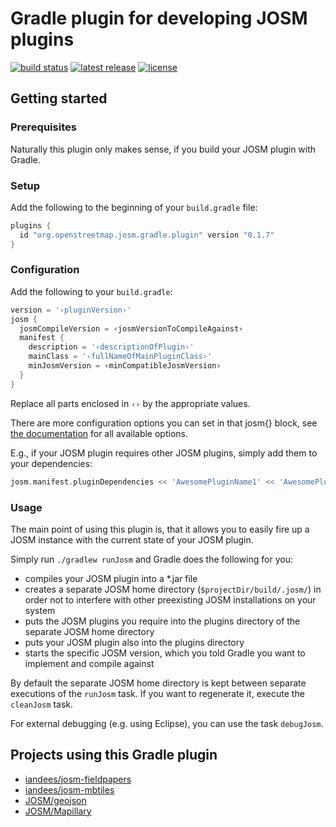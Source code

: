 # Gradle plugin for developing JOSM plugins

[![build status](https://img.shields.io/travis/floscher/gradle-josm-plugin/master.svg?style=flat-square)](https://travis-ci.org/floscher/gradle-josm-plugin)
[![latest release](https://img.shields.io/github/tag/floscher/gradle-josm-plugin.svg?style=flat-square)](https://plugins.gradle.org/plugin/org.openstreetmap.josm.gradle.plugin)
[![license](https://img.shields.io/github/license/floscher/gradle-josm-plugin.svg?style=flat-square)](https://github.com/floscher/gradle-josm-plugin/blob/master/LICENSE)

## Getting started
### Prerequisites
Naturally this plugin only makes sense, if you build your JOSM plugin with Gradle.

### Setup

Add the following to the beginning of your `build.gradle` file:

```gradle
plugins {
  id "org.openstreetmap.josm.gradle.plugin" version "0.1.7"
}
```

### Configuration

Add the following to your `build.gradle`:
```gradle
version = '‹pluginVersion›'
josm {
  josmCompileVersion = ‹josmVersionToCompileAgainst›
  manifest {
    description = '‹descriptionOfPlugin›'
    mainClass = '‹fullNameOfMainPluginClass›'
    minJosmVersion = ‹minCompatibleJosmVersion›
  }
}
```
Replace all parts enclosed in `‹›` by the appropriate values.

There are more configuration options you can set in that josm{} block, see [the documentation](https://floscher.github.io/gradle-josm-plugin/groovydoc/current/org/openstreetmap/josm/gradle/plugin/JosmPluginExtension.html#prop_detail) for all available options.

E.g., if your JOSM plugin requires other JOSM plugins, simply add them to your dependencies:
```gradle
josm.manifest.pluginDependencies << 'AwesomePluginName1' << 'AwesomePluginName2' << 'AwesomePluginName3'
```

### Usage

The main point of using this plugin is, that it allows you to easily fire up a JOSM instance with the current state of your JOSM plugin.

Simply run `./gradlew runJosm` and Gradle does the following for you:
* compiles your JOSM plugin into a \*.jar file
* creates a separate JOSM home directory (`$projectDir/build/.josm/`) in order not to interfere with other preexisting JOSM installations on your system
* puts the JOSM plugins you require into the plugins directory of the separate JOSM home directory
* puts your JOSM plugin also into the plugins directory
* starts the specific JOSM version, which you told Gradle you want to implement and compile against

By default the separate JOSM home directory is kept between separate executions of the `runJosm` task. If you want to regenerate it, execute the `cleanJosm` task.

For external debugging (e.g. using Eclipse), you can use the task `debugJosm`.

## Projects using this Gradle plugin
* [iandees/josm-fieldpapers](https://github.com/iandees/josm-fieldpapers)
* [iandees/josm-mbtiles](https://github.com/iandees/josm-mbtiles)
* [JOSM/geojson](https://github.com/JOSM/geojson)
* [JOSM/Mapillary](https://github.com/JOSM/Mapillary)
